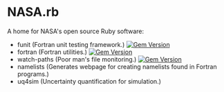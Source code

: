 # NASA.rb

A home for NASA's open source Ruby software:
* funit (Fortran unit testing framework.) [![Gem Version](https://img.shields.io/gem/v/funit.svg)](https://rubygems.org/gems/funit)
* fortran (Fortran utilities.) [![Gem Version](https://img.shields.io/gem/v/fortran.svg)](https://rubygems.org/gems/fortran)
* watch-paths (Poor man's file monitoring.) [![Gem Version](https://img.shields.io/gem/v/watch-paths.svg)](https://rubygems.org/gems/watch-paths)
* namelists (Generates webpage for creating namelists found in Fortran programs.)
* uq4sim (Uncertainty quantification for simulation.)
